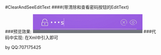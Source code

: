 #ClearAndSeeEditText
####(带清除和查看密码按钮的EditText)

###预览效果:
![](https://github.com/g707175425/ClearAndSeeEditText/blob/master/ClearAndSeeEdittext.gif)
###代码中实现:
在Xml中引入即可



by QQ:707175425